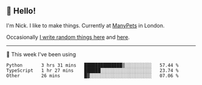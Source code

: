 ## 👋 Hello! 

I'm Nick. I like to make things. Currently at [ManyPets](https://manypets.com) in London.

Occasionally [I write random things here](https://nicksnell.com) and [here](https://twitter.com/nicksnell).

-------

🚀 This week I've been using

<!--START_SECTION:waka-->

```text
Python       3 hrs 31 mins   ██████████████▒░░░░░░░░░░   57.44 %
TypeScript   1 hr 27 mins    ██████░░░░░░░░░░░░░░░░░░░   23.74 %
Other        26 mins         █▓░░░░░░░░░░░░░░░░░░░░░░░   07.06 %
```

<!--END_SECTION:waka-->
